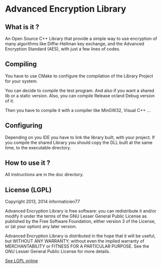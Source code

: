 Advanced Encryption Library
===========================

What is it ?
------------

An Open Source C++ Library that provide a simple way to use encryption of many algorithms like Diffie-Hellman
key exchange, and the Advanced Encryption Standard (AES), with just a few lines of codes.

Compiling
---------

You have to use CMake to configure the compilation of the Library Project for your system.

You can decide to compile the test program. And also if you want a shared lib or a static version.
Also, you can compile Release or/and Debug version of it.

Then you have to compile it with a compiler like MinGW32, Visual C++ ...

Configuring
-----------

Depending on you IDE you have to link the library built, with your project. If you compile the shared Library
you should copy the DLL built at the same time, to the executable directory.

How to use it ?
---------------

All instructions are in the doc directory.

License (LGPL)
--------------

Copyright 2013, 2014 informaticien77

Advanced Encryption Library is free software: you can redistribute it and/or modify
it under the terms of the GNU Lesser General Public License as published by
the Free Software Foundation, either version 3 of the License, or
(at your option) any later version.

Advanced Encryption Library is distributed in the hope that it will be useful,
but WITHOUT ANY WARRANTY; without even the implied warranty of
MERCHANTABILITY or FITNESS FOR A PARTICULAR PURPOSE.  See the
GNU Lesser General Public License for more details.

[See LGPL online](http://www.gnu.org/licenses/)